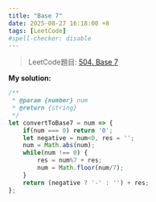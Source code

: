 ```yaml
---
title: "Base 7"
date: 2025-08-27 16:18:00 +8
tags: [LeetCode]
#spell-checker: disable
---
```


> LeetCode題目: [504. Base 7](https://leetcode.com/problems/base-7/description/)

**My solution:**
```js
/**
 * @param {number} num
 * @return {string}
 */
let convertToBase7 = num => {
    if(num === 0) return '0';
    let negative = num<0, res = '';
    num = Math.abs(num);
    while(num !== 0) {
        res = num%7 + res;
        num = Math.floor(num/7);
    }
    return (negative ? '-' : '') + res;
};
```
